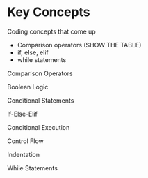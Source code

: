 # Key Concepts

Coding concepts that come up
- Comparison operators (SHOW THE TABLE)
- if, else, elif
- while statements

Comparison Operators

Boolean Logic

Conditional Statements

If-Else-Elif

Conditional Execution

Control Flow

Indentation

While Statements

